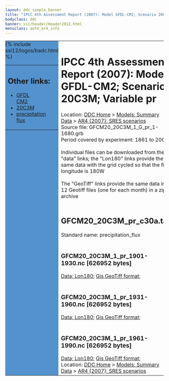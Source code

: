 ```yaml
---
layout: ddc_simple_banner
title: "IPCC 4th Assessment Report (2007): Model GFDL-CM2; Scenario 20C3M; Variable pr"
bodyclass: ddc
banner: ssi/header/Header2012.html
menuclass: auto_ar4_info
---
```



<table width="100%" border="0" cellspacing="0" cellpadding="0" style="border-collapse: collapse;">
<tr style="margin:0;padding:0;border:0;">
<td style="margin:0;padding:0;border:0;height:1pt;width:150pt;background:#5492CD;" valign="top" >

<div id="lh-col2" class="auto_ar4_info">
<table class="menumain" bgcolor="#5492CD" cellspacing="0" width="100%" border="0">
<tr><td>
<h2> Other links:</h2>
<ul>
<li><a href="/auto/ar4/model-GFDL-CM2.html">GFDL<br/>CM2</a></li>
<li><a href="/auto/ar4/scenario-20C3M.html">20C3M</a></li>
<li><a href="/auto/ar4/var-precipitation_flux.html">precipitation flux</a></li>
</ul>
</td></tr>
{% include ssi12/logos/badc.html %}
</table>
</div>
</td>
<td><h1>IPCC 4th Assessment Report (2007): Model GFDL-CM2; Scenario 20C3M; Variable pr</h1>

<!-- Breadcrumb1 -->
<div id="breadcrumb1" align="left">
Location: <a href="/index.html">DDC Home</a> > <a href="/sim/gcm_clim/">Models: Summary Data</a>
> <a href="/sim/gcm_clim/SRES_AR4/index.html">AR4 (2007): SRES scenarios</a>
</div>
<!-- End of Breadcrumb1 -->Source file: GFCM20_20C3M_1_G_pr_1-1680.grb
<br/>
Period covered by experiment: 1861 to 2000<br/>
<br/>Individual files can be downloaded from the "data" links; the "Lon180" links provide the same data
         with the grid cycled so that the first longitude is 180W<br/>
<br/>The "GeoTiff" links provide the same data in 12 Geotiff files (one for each month)
          in a zip archive<br/>
<br/><h2>GFCM20_20C3M_pr_c30a.tar</h2>
Standard name: precipitation_flux<br>
<br/><h3>GFCM20_20C3M_1_pr_1901-1930.nc [626952 bytes]</h3>
<a href="/cgi-bin/downl/ar4_nc/pr/GFCM20_20C3M_1_pr_1901-1930.nc">Data; </a><a href="/cgi-bin/downl/ar4_nc/pr/GFCM20_20C3M_1_pr_1901-1930.cyto180.nc"> Lon180</a>; <a href="/cgi-bin/downl/ar4_tif/pr/GFCM20_20C3M_1_pr_1901-1930.zip">Gis GeoTiff format; </a><br/>
<br/><h3>GFCM20_20C3M_1_pr_1931-1960.nc [626952 bytes]</h3>
<a href="/cgi-bin/downl/ar4_nc/pr/GFCM20_20C3M_1_pr_1931-1960.nc">Data; </a><a href="/cgi-bin/downl/ar4_nc/pr/GFCM20_20C3M_1_pr_1931-1960.cyto180.nc"> Lon180</a>; <a href="/cgi-bin/downl/ar4_tif/pr/GFCM20_20C3M_1_pr_1931-1960.zip">Gis GeoTiff format; </a><br/>
<br/><h3>GFCM20_20C3M_1_pr_1961-1990.nc [626952 bytes]</h3>
<a href="/cgi-bin/downl/ar4_nc/pr/GFCM20_20C3M_1_pr_1961-1990.nc">Data; </a><a href="/cgi-bin/downl/ar4_nc/pr/GFCM20_20C3M_1_pr_1961-1990.cyto180.nc"> Lon180</a>; <a href="/cgi-bin/downl/ar4_tif/pr/GFCM20_20C3M_1_pr_1961-1990.zip">Gis GeoTiff format; </a><br/>
<!-- Breadcrumb2 -->
<div id="breadcrumb2" align="left">
Location: <a href="/index.html">DDC Home</a> > <a href="/sim/gcm_clim/">Models: Summary Data</a>
> <a href="/sim/gcm_clim/SRES_AR4/index.html">AR4 (2007): SRES scenarios</a>
</div>
<!-- End of Breadcrumb2 --></td></tr></table>
